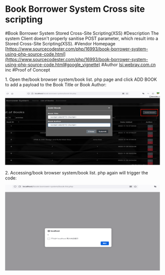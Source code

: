 # Book Borrower System Cross site scripting
#Book Borrower System Stored Cross-Site Scripting(XSS)
#Description
The system Client doesn't properly sanitise POST parameter, which result into a Stored Cross-Site Scripting(XSS).
#Vendor Homepage
[https://www.sourcecodester.com/php/16993/book-borrower-system-using-php-source-code.html](https://www.sourcecodester.com/php/16993/book-borrower-system-using-php-source-code.html#google_vignette)
#Author
[lsi.webray.com.cn](https://github.com/lscjl/lsi.webray.com.cn) inc
#Proof of Concept

1\. Open the/book browser system/book list. php page and click ADD BOOK to add a payload to the Book Title or Book Author:

![image](images/LcXQdAiYJs5dQ2rSdCegOda063GLcXvi8PyNI7KvYGo.png)

2\. Accessing/book browser system/book list. php again will trigger the code:

![image](images/rxD1_hhZnd99HceDhWGAqR50nG3GqyYYGpSjmFzy4yk.png)



